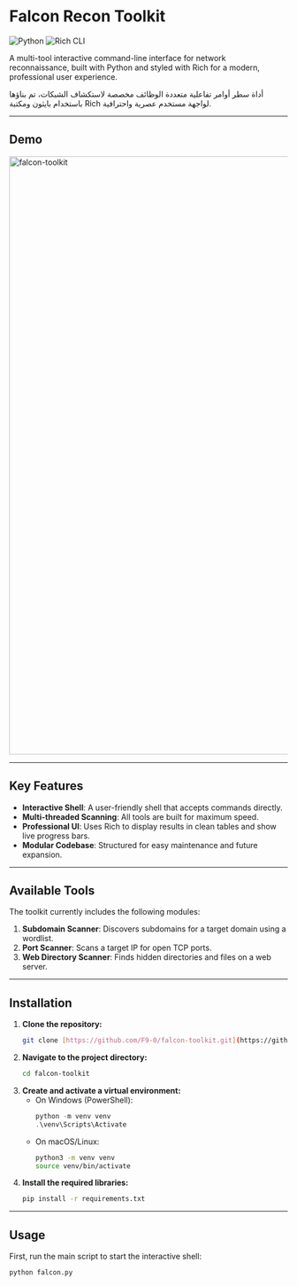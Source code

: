 # Falcon Recon Toolkit

![Python](https://img.shields.io/badge/Python-3776AB?style=for-the-badge&logo=python&logoColor=white)
![Rich CLI](https://img.shields.io/badge/Rich_CLI-FFD700?style=for-the-badge&logo=rich&logoColor=black)

A multi-tool interactive command-line interface for network reconnaissance, built with Python and styled with Rich for a modern, professional user experience.

أداة سطر أوامر تفاعلية متعددة الوظائف مخصصة لاستكشاف الشبكات، تم بناؤها باستخدام بايثون ومكتبة Rich لواجهة مستخدم عصرية واحترافية.

---

##  Demo

<img width="1920" height="1080" alt="falcon-toolkit" src="https://github.com/user-attachments/assets/22dde935-0c8d-49f5-9f51-10a116a4e397" />



---

## Key Features

- **Interactive Shell**: A user-friendly shell that accepts commands directly.
- **Multi-threaded Scanning**: All tools are built for maximum speed.
- **Professional UI**: Uses Rich to display results in clean tables and show live progress bars.
- **Modular Codebase**: Structured for easy maintenance and future expansion.

---

## Available Tools

The toolkit currently includes the following modules:

1.  **Subdomain Scanner**: Discovers subdomains for a target domain using a wordlist.
2.  **Port Scanner**: Scans a target IP for open TCP ports.
3.  **Web Directory Scanner**: Finds hidden directories and files on a web server.

---

## Installation

1.  **Clone the repository:**
    ```bash
    git clone [https://github.com/F9-0/falcon-toolkit.git](https://github.com/F9-0/falcon-toolkit.git)
    ```
2.  **Navigate to the project directory:**
    ```bash
    cd falcon-toolkit
    ```
3.  **Create and activate a virtual environment:**
    - On Windows (PowerShell):
      ```powershell
      python -m venv venv
      .\venv\Scripts\Activate
      ```
    - On macOS/Linux:
      ```bash
      python3 -m venv venv
      source venv/bin/activate
      ```
4.  **Install the required libraries:**
    ```bash
    pip install -r requirements.txt
    ```

---

## Usage

First, run the main script to start the interactive shell:
```bash
python falcon.py
